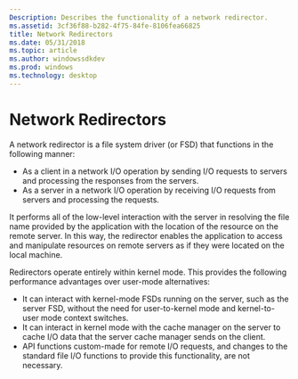 ```yaml
---
Description: Describes the functionality of a network redirector.
ms.assetid: 3cf36f88-b282-4f75-84fe-8106fea66825
title: Network Redirectors
ms.date: 05/31/2018
ms.topic: article
ms.author: windowssdkdev
ms.prod: windows
ms.technology: desktop
---
```


# Network Redirectors

A network redirector is a file system driver (or FSD) that functions in the following manner:

-   As a client in a network I/O operation by sending I/O requests to servers and processing the responses from the servers.
-   As a server in a network I/O operation by receiving I/O requests from servers and processing the requests.

It performs all of the low-level interaction with the server in resolving the file name provided by the application with the location of the resource on the remote server. In this way, the redirector enables the application to access and manipulate resources on remote servers as if they were located on the local machine.

Redirectors operate entirely within kernel mode. This provides the following performance advantages over user-mode alternatives:

-   It can interact with kernel-mode FSDs running on the server, such as the server FSD, without the need for user-to-kernel mode and kernel-to-user mode context switches.
-   It can interact in kernel mode with the cache manager on the server to cache I/O data that the server cache manager sends on the client.
-   API functions custom-made for remote I/O requests, and changes to the standard file I/O functions to provide this functionality, are not necessary.

 

 



